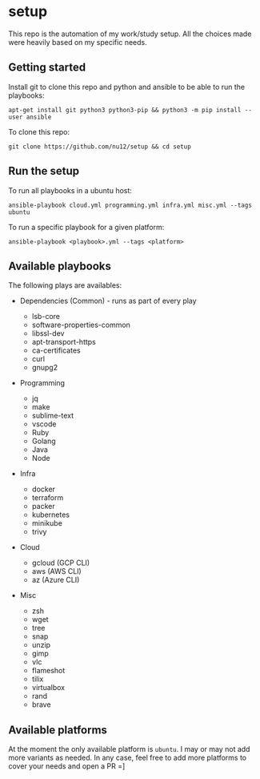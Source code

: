 # setup

This repo is the automation of my work/study setup. All the choices made were heavily based on my specific needs.

## Getting started

Install git to clone this repo and python and ansible to be able to run the playbooks:
```
apt-get install git python3 python3-pip && python3 -m pip install --user ansible
```

To clone this repo:
```
git clone https://github.com/nu12/setup && cd setup
```

## Run the setup

To run all playbooks in a ubuntu host:
```
ansible-playbook cloud.yml programming.yml infra.yml misc.yml --tags ubuntu
```

To run a specific playbook for a given platform:
```
ansible-playbook <playbook>.yml --tags <platform>
```

## Available playbooks

The following plays are availables:

* Dependencies (Common) - runs as part of every play
  * lsb-core
  * software-properties-common
  * libssl-dev
  * apt-transport-https 
  * ca-certificates
  * curl
  * gnupg2

* Programming
  * jq
  * make
  * sublime-text
  * vscode
  * Ruby
  * Golang
  * Java
  * Node

* Infra
  * docker
  * terraform
  * packer
  * kubernetes
  * minikube
  * trivy

* Cloud
  * gcloud (GCP CLI)
  * aws (AWS CLI)
  * az (Azure CLI)

* Misc
  * zsh
  * wget
  * tree
  * snap
  * unzip
  * gimp
  * vlc
  * flameshot
  * tilix
  * virtualbox
  * rand
  * brave

## Available platforms

At the moment the only available platform is `ubuntu`. I may or may not add more variants as needed. In any case, feel free to add more platforms to cover your needs and open a PR =]